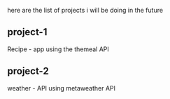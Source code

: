 here are the list of projects i will be doing in the future

## project-1

Recipe - app using the themeal API

## project-2

weather - API using metaweather API
